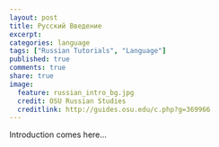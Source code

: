 ```yaml
---
layout: post
title: Русский Введение
excerpt:
categories: language
tags: ["Russian Tutorials", "Language"]
published: true
comments: true
share: true
image:
  feature: russian_intro_bg.jpg
  credit: OSU Russian Studies
  creditlink: http://guides.osu.edu/c.php?g=369966
---
```


Introduction comes here...
